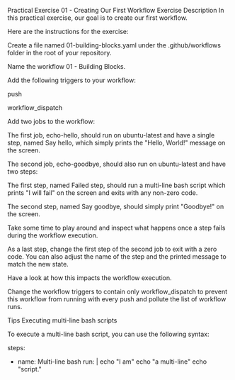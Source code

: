 Practical Exercise 01 - Creating Our First Workflow
Exercise Description
In this practical exercise, our goal is to create our first workflow.

Here are the instructions for the exercise:

Create a file named 01-building-blocks.yaml under the .github/workflows folder in the root of your repository.

Name the workflow 01 - Building Blocks.

Add the following triggers to your workflow:

push

workflow_dispatch

Add two jobs to the workflow:

The first job, echo-hello, should run on ubuntu-latest and have a single step, named Say hello, which simply prints the "Hello, World!" message on the screen.

The second job, echo-goodbye, should also run on ubuntu-latest and have two steps:

The first step, named Failed step, should run a multi-line bash script which prints "I will fail" on the screen and exits with any non-zero code.

The second step, named Say goodbye, should simply print "Goodbye!" on the screen.

Take some time to play around and inspect what happens once a step fails during the workflow execution.

As a last step, change the first step of the second job to exit with a zero code. You can also adjust the name of the step and the printed message to match the new state.

Have a look at how this impacts the workflow execution.

Change the workflow triggers to contain only workflow_dispatch to prevent this workflow from running with every push and pollute the list of workflow runs.

Tips
Executing multi-line bash scripts

To execute a multi-line bash script, you can use the following syntax:

steps:
  - name: Multi-line bash
    run: |
      echo "I am"
      echo "a multi-line"
      echo "script."
